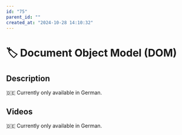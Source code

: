 ```yaml
---
id: "75"
parent_id: ""
created_at: "2024-10-28 14:10:32"
---
```


# 🏷️ Document Object Model (DOM)

## Description

🇩🇪 Currently only available in German.

## Videos

🇩🇪 Currently only available in German.
